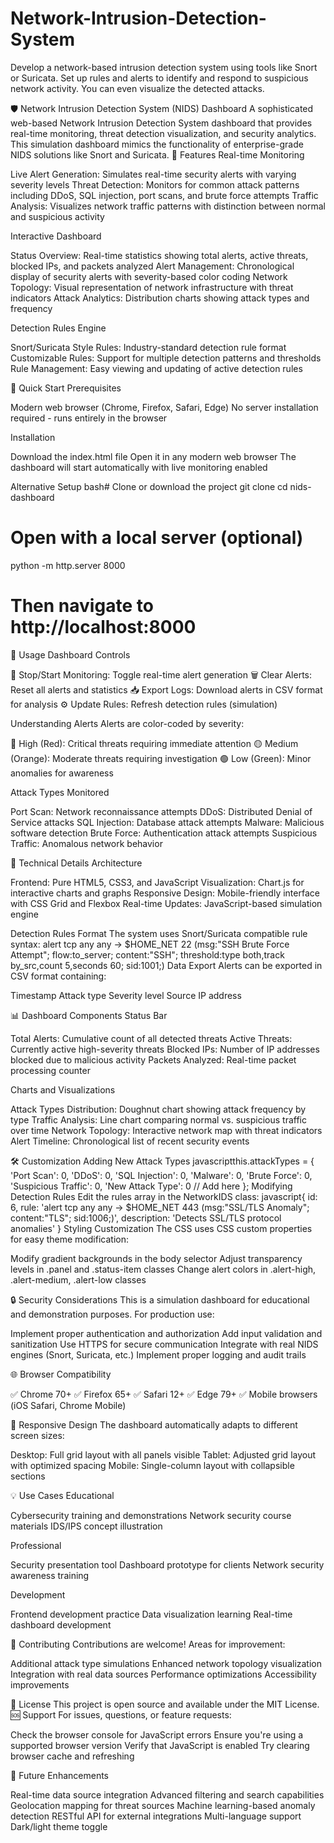# Network-Intrusion-Detection-System
Develop a network-based intrusion detection system  using tools like Snort or Suricata. Set up rules and alerts  to identify and respond to suspicious network activity.  You can even visualize the detected attacks.

🛡️ Network Intrusion Detection System (NIDS) Dashboard
A sophisticated web-based Network Intrusion Detection System dashboard that provides real-time monitoring, threat detection visualization, and security analytics. This simulation dashboard mimics the functionality of enterprise-grade NIDS solutions like Snort and Suricata.
🌟 Features
Real-time Monitoring

Live Alert Generation: Simulates real-time security alerts with varying severity levels
Threat Detection: Monitors for common attack patterns including DDoS, SQL injection, port scans, and brute force attempts
Traffic Analysis: Visualizes network traffic patterns with distinction between normal and suspicious activity

Interactive Dashboard

Status Overview: Real-time statistics showing total alerts, active threats, blocked IPs, and packets analyzed
Alert Management: Chronological display of security alerts with severity-based color coding
Network Topology: Visual representation of network infrastructure with threat indicators
Attack Analytics: Distribution charts showing attack types and frequency

Detection Rules Engine

Snort/Suricata Style Rules: Industry-standard detection rule format
Customizable Rules: Support for multiple detection patterns and thresholds
Rule Management: Easy viewing and updating of active detection rules

🚀 Quick Start
Prerequisites

Modern web browser (Chrome, Firefox, Safari, Edge)
No server installation required - runs entirely in the browser

Installation

Download the index.html file
Open it in any modern web browser
The dashboard will start automatically with live monitoring enabled

Alternative Setup
bash# Clone or download the project
git clone <repository-url>
cd nids-dashboard

# Open with a local server (optional)
python -m http.server 8000
# Then navigate to http://localhost:8000
🎯 Usage
Dashboard Controls

🔴 Stop/Start Monitoring: Toggle real-time alert generation
🗑️ Clear Alerts: Reset all alerts and statistics
📥 Export Logs: Download alerts in CSV format for analysis
⚙️ Update Rules: Refresh detection rules (simulation)

Understanding Alerts
Alerts are color-coded by severity:

🔴 High (Red): Critical threats requiring immediate attention
🟡 Medium (Orange): Moderate threats requiring investigation
🟢 Low (Green): Minor anomalies for awareness

Attack Types Monitored

Port Scan: Network reconnaissance attempts
DDoS: Distributed Denial of Service attacks
SQL Injection: Database attack attempts
Malware: Malicious software detection
Brute Force: Authentication attack attempts
Suspicious Traffic: Anomalous network behavior

🔧 Technical Details
Architecture

Frontend: Pure HTML5, CSS3, and JavaScript
Visualization: Chart.js for interactive charts and graphs
Responsive Design: Mobile-friendly interface with CSS Grid and Flexbox
Real-time Updates: JavaScript-based simulation engine

Detection Rules Format
The system uses Snort/Suricata compatible rule syntax:
alert tcp any any -> $HOME_NET 22 (msg:"SSH Brute Force Attempt"; flow:to_server; content:"SSH"; threshold:type both,track by_src,count 5,seconds 60; sid:1001;)
Data Export
Alerts can be exported in CSV format containing:

Timestamp
Attack type
Severity level
Source IP address

📊 Dashboard Components
Status Bar

Total Alerts: Cumulative count of all detected threats
Active Threats: Currently active high-severity threats
Blocked IPs: Number of IP addresses blocked due to malicious activity
Packets Analyzed: Real-time packet processing counter

Charts and Visualizations

Attack Types Distribution: Doughnut chart showing attack frequency by type
Traffic Analysis: Line chart comparing normal vs. suspicious traffic over time
Network Topology: Interactive network map with threat indicators
Alert Timeline: Chronological list of recent security events

🛠️ Customization
Adding New Attack Types
javascriptthis.attackTypes = {
    'Port Scan': 0,
    'DDoS': 0,
    'SQL Injection': 0,
    'Malware': 0,
    'Brute Force': 0,
    'Suspicious Traffic': 0,
    'New Attack Type': 0  // Add here
};
Modifying Detection Rules
Edit the rules array in the NetworkIDS class:
javascript{
    id: 6,
    rule: 'alert tcp any any -> $HOME_NET 443 (msg:"SSL/TLS Anomaly"; content:"TLS"; sid:1006;)',
    description: 'Detects SSL/TLS protocol anomalies'
}
Styling Customization
The CSS uses CSS custom properties for easy theme modification:

Modify gradient backgrounds in the body selector
Adjust transparency levels in .panel and .status-item classes
Change alert colors in .alert-high, .alert-medium, .alert-low classes

🔒 Security Considerations
This is a simulation dashboard for educational and demonstration purposes. For production use:

Implement proper authentication and authorization
Add input validation and sanitization
Use HTTPS for secure communication
Integrate with real NIDS engines (Snort, Suricata, etc.)
Implement proper logging and audit trails

🌐 Browser Compatibility

✅ Chrome 70+
✅ Firefox 65+
✅ Safari 12+
✅ Edge 79+
✅ Mobile browsers (iOS Safari, Chrome Mobile)

📱 Responsive Design
The dashboard automatically adapts to different screen sizes:

Desktop: Full grid layout with all panels visible
Tablet: Adjusted grid layout with optimized spacing
Mobile: Single-column layout with collapsible sections

💡 Use Cases
Educational

Cybersecurity training and demonstrations
Network security course materials
IDS/IPS concept illustration

Professional

Security presentation tool
Dashboard prototype for clients
Network security awareness training

Development

Frontend development practice
Data visualization learning
Real-time dashboard development

🤝 Contributing
Contributions are welcome! Areas for improvement:

Additional attack type simulations
Enhanced network topology visualization
Integration with real data sources
Performance optimizations
Accessibility improvements

📄 License
This project is open source and available under the MIT License.
🆘 Support
For issues, questions, or feature requests:

Check the browser console for JavaScript errors
Ensure you're using a supported browser version
Verify that JavaScript is enabled
Try clearing browser cache and refreshing

🔮 Future Enhancements

Real-time data source integration
Advanced filtering and search capabilities
Geolocation mapping for threat sources
Machine learning-based anomaly detection
RESTful API for external integrations
Multi-language support
Dark/light theme toggle
